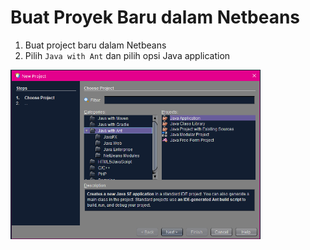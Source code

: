 <div class="grid grid-cols-4 gap-y-10 gap-x-12 pt-3">


  <div class="flex-row text-sm">

  # Buat Proyek Baru dalam Netbeans

  <ol>
    <li>Buat project baru dalam Netbeans</li>
    <li>Pilih <code>Java with Ant</code> dan pilih opsi Java application</li>
  </ol>

  </div>
  <div class="flex-row col-span-3">

  <img width=400 src="/img/8_1.png">

  </div>
</div>
